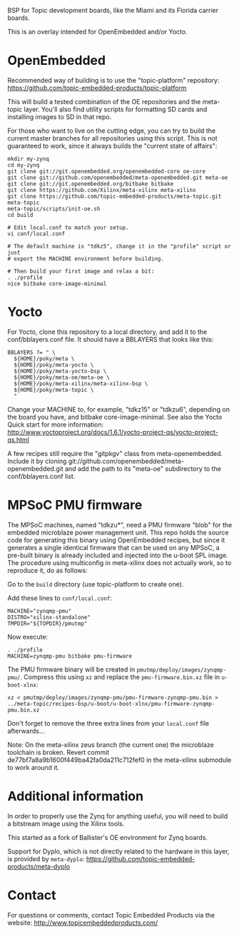 BSP for Topic development boards, like the Miami and its Florida carrier
boards.

This is an overlay intended for OpenEmbedded and/or Yocto.

# OpenEmbedded

Recommended way of building is to use the "topic-platform" repository:
https://github.com/topic-embedded-products/topic-platform

This will build a tested combination of the OE repositories and the meta-topic
layer. You'll also find utility scripts for formatting SD cards and installing
images to SD in that repo.

For those who want to live on the cutting edge, you can try to build the current
master branches for all repositories using this script. This is not guaranteed
to work, since it always builds the "current state of affairs":

```
mkdir my-zynq
cd my-zynq
git clone git://git.openembedded.org/openembedded-core oe-core
git clone git://github.com/openembedded/meta-openembedded.git meta-oe
git clone git://git.openembedded.org/bitbake bitbake
git clone https://github.com/Xilinx/meta-xilinx meta-xilinx
git clone https://github.com/topic-embedded-products/meta-topic.git meta-topic
meta-topic/scripts/init-oe.sh
cd build

# Edit local.conf to match your setup.
vi conf/local.conf

# The default machine is "tdkz5", change it in the "profile" script or just
# export the MACHINE environment before building.

# Then build your first image and relax a bit:
. ./profile
nice bitbake core-image-minimal
````

# Yocto

For Yocto, clone this repository to a local directory, and add it to the
conf/bblayers.conf file. It should have a BBLAYERS that looks like this:
````
BBLAYERS ?= " \
  ${HOME}/poky/meta \
  ${HOME}/poky/meta-yocto \
  ${HOME}/poky/meta-yocto-bsp \
  ${HOME}/poky/meta-oe/meta-oe \
  ${HOME}/poky/meta-xilinx/meta-xilinx-bsp \
  ${HOME}/poky/meta-topic \
  "
````

Change your MACHINE to, for example, "tdkz15" or "tdkzu6", depending on
the board you have, and bitbake core-image-minimal. See also the Yocto
Quick start for more information:
http://www.yoctoproject.org/docs/1.6.1/yocto-project-qs/yocto-project-qs.html

A few recipes still require the "gitpkgv" class from meta-openembedded.
Include it by cloning git://github.com/openembedded/meta-openembedded.git and add
the path to its "meta-oe" subdirectory to the conf/bblayers.conf list.


# MPSoC PMU firmware

The MPSoC machines, named "tdkzu*", need a PMU firmware "blob" for the embedded
microblaze power management unit. This repo holds the source code for generating
this binary using OpenEmbedded recipes, but since it generates a single
identical firmware that can be used on any MPSoC, a pre-built binary is already
included and injected into the u-boot SPL image. The procedure using multiconfig
in meta-xilinx does not actually work, so to reproduce it, do as follows:

Go to the `build` directory (use topic-platform to create one).

Add these lines to `conf/local.conf`:
```
MACHINE="zynqmp-pmu"
DISTRO="xilinx-standalone"
TMPDIR="${TOPDIR}/pmutmp"
```
Now execute:
```
. ./profile
MACHINE=zynqmp-pmu bitbake pmu-firmware
```
The PMU firmware binary will be created in `pmutmp/deploy/images/zynqmp-pmu/`.
Compress this using `xz` and replace the `pmu-firmware.bin.xz` file in
`u-boot-xlnx`:
```
xz < pmutmp/deploy/images/zynqmp-pmu/pmu-firmware-zynqmp-pmu.bin > ../meta-topic/recipes-bsp/u-boot/u-boot-xlnx/pmu-firmware-zynqmp-pmu.bin.xz
```

Don't forget to remove the three extra lines from your `local.conf` file afterwards...

Note: On the meta-xilinx zeus branch (the current one) the microblaze toolchain is broken. Revert commit de77bf7a8a9b1600f449ba42fa0da211c712fef0 in the meta-xilinx submodule to work around it.


# Additional information

In order to properly use the Zynq for anything useful, you will need to
build a bitstream image using the Xilinx tools.

This started as a fork of Ballister's OE environment for Zynq boards.

Support for Dyplo, which is not directly related to the hardware in this
layer, is provided by `meta-dyplo`:
https://github.com/topic-embedded-products/meta-dyplo


# Contact

For questions or comments, contact Topic Embedded Products via the website:
http://www.topicembeddedproducts.com/

